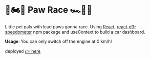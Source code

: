 # 🏁🏍️🌈 Paw Race 🏎️🐾🍭
Little pet pals with lead paws gonna race.
Using [React](https://react.dev/), [react-d3-speedometer](https://www.npmjs.com/package/react-d3-speedometer) npm package and useContext to build a car dashboard.

**Usage**: You can only switch off the engine at 0 km/h!

deployed [👉 here](https://annagraphic.github.io/speedometer-react/)
